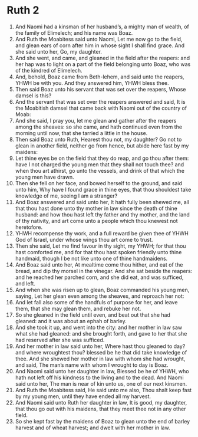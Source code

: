 ﻿# Ruth 2
1. And Naomi had a kinsman of her husband’s, a mighty man of wealth, of the family of Elimelech; and his name was Boaz. 
2. And Ruth the Moabitess said unto Naomi, Let me now go to the field, and glean ears of corn after him in whose sight I shall find grace. And she said unto her, Go, my daughter. 
3. And she went, and came, and gleaned in the field after the reapers: and her hap was to light on a part of the field belonging unto Boaz, who was of the kindred of Elimelech. 
4.  And, behold, Boaz came from Beth-lehem, and said unto the reapers, YHWH be with you. And they answered him, YHWH bless thee. 
5. Then said Boaz unto his servant that was set over the reapers, Whose damsel is this? 
6. And the servant that was set over the reapers answered and said, It is the Moabitish damsel that came back with Naomi out of the country of Moab: 
7. And she said, I pray you, let me glean and gather after the reapers among the sheaves: so she came, and hath continued even from the morning until now, that she tarried a little in the house. 
8. Then said Boaz unto Ruth, Hearest thou not, my daughter? Go not to glean in another field, neither go from hence, but abide here fast by my maidens: 
9. Let thine eyes be on the field that they do reap, and go thou after them: have I not charged the young men that they shall not touch thee? and when thou art athirst, go unto the vessels, and drink of that which the young men have drawn. 
10. Then she fell on her face, and bowed herself to the ground, and said unto him, Why have I found grace in thine eyes, that thou shouldest take knowledge of me, seeing I am a stranger? 
11. And Boaz answered and said unto her, It hath fully been shewed me, all that thou hast done unto thy mother in law since the death of thine husband: and how thou hast left thy father and thy mother, and the land of thy nativity, and art come unto a people which thou knewest not heretofore. 
12. YHWH recompense thy work, and a full reward be given thee of YHWH God of Israel, under whose wings thou art come to trust. 
13. Then she said, Let me find favour in thy sight, my YHWH; for that thou hast comforted me, and for that thou hast spoken friendly unto thine handmaid, though I be not like unto one of thine handmaidens. 
14. And Boaz said unto her, At mealtime come thou hither, and eat of the bread, and dip thy morsel in the vinegar. And she sat beside the reapers: and he reached her parched corn, and she did eat, and was sufficed, and left. 
15. And when she was risen up to glean, Boaz commanded his young men, saying, Let her glean even among the sheaves, and reproach her not: 
16. And let fall also some of the handfuls of purpose for her, and leave them, that she may glean them, and rebuke her not. 
17. So she gleaned in the field until even, and beat out that she had gleaned: and it was about an ephah of barley. 
18.  And she took it up, and went into the city: and her mother in law saw what she had gleaned: and she brought forth, and gave to her that she had reserved after she was sufficed. 
19. And her mother in law said unto her, Where hast thou gleaned to day? and where wroughtest thou? blessed be he that did take knowledge of thee. And she shewed her mother in law with whom she had wrought, and said, The man’s name with whom I wrought to day is Boaz. 
20. And Naomi said unto her daughter in law, Blessed be he of YHWH, who hath not left off his kindness to the living and to the dead. And Naomi said unto her, The man is near of kin unto us, one of our next kinsmen. 
21. And Ruth the Moabitess said, He said unto me also, Thou shalt keep fast by my young men, until they have ended all my harvest. 
22. And Naomi said unto Ruth her daughter in law, It is good, my daughter, that thou go out with his maidens, that they meet thee not in any other field. 
23. So she kept fast by the maidens of Boaz to glean unto the end of barley harvest and of wheat harvest; and dwelt with her mother in law. 
